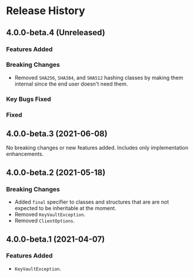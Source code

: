 # Release History

## 4.0.0-beta.4 (Unreleased)

### Features Added

### Breaking Changes

- Removed `SHA256`, `SHA384`, and `SHA512` hashing classes by making them internal since the end user doesn't need them.

### Key Bugs Fixed

### Fixed


## 4.0.0-beta.3 (2021-06-08)

No breaking changes or new features added. Includes only implementation enhancements.

## 4.0.0-beta.2 (2021-05-18)

### Breaking Changes

- Added `final` specifier to classes and structures that are are not expected to be inheritable at the moment.
- Removed `KeyVaultException`.
- Removed `ClientOptions`.

## 4.0.0-beta.1 (2021-04-07)

### Features Added

- `KeyVaultException`.
